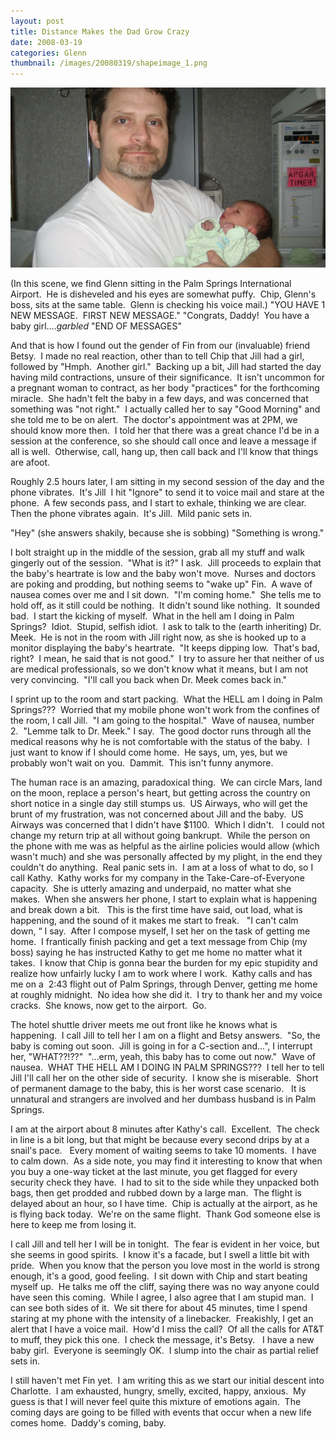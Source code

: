 ```yaml
---
layout: post
title: Distance Makes the Dad Grow Crazy
date: 2008-03-19
categories: Glenn
thumbnail: /images/20080319/shapeimage_1.png
---
```


![I made it...eventually](/images/20080319/shapeimage_1.png)


(In this scene, we find Glenn sitting in the Palm Springs International Airport.  He is disheveled and his eyes are somewhat puffy.  Chip, Glenn's boss, sits at the same table.  Glenn is checking his voice mail.)
"YOU HAVE 1 NEW MESSAGE.  FIRST NEW MESSAGE."
"Congrats, Daddy!  You have a baby girl....*garbled*
"END OF MESSAGES"

And that is how I found out the gender of Fin from our (invaluable) friend Betsy.  I made no real reaction, other than to tell Chip that Jill had a girl, followed by "Hmph.  Another girl."  Backing up a bit, Jill had started the day having mild contractions, unsure of their significance.  It isn't uncommon for a pregnant woman to contract, as her body "practices" for the forthcoming miracle.  She hadn't felt the baby in a few days, and was concerned that something was "not right."  I actually called her to say "Good Morning" and she told me to be on alert.  The doctor's appointment was at 2PM, we should know more then.  I told her that there was a great chance I'd be in a session at the conference, so she should call once and leave a message if all is well.  Otherwise, call, hang up, then call back and I'll know that things are afoot.  

Roughly 2.5 hours later, I am sitting in my second session of the day and the phone vibrates.  It's Jill  I hit "Ignore" to send it to voice mail and stare at the phone.  A few seconds pass, and I start to exhale, thinking we are clear.  Then the phone vibrates again.  It's Jill.  Mild panic sets in.

"Hey"
(she answers shakily, because she is sobbing) "Something is wrong."

I bolt straight up in the middle of the session, grab all my stuff and walk gingerly out of the session.  "What is it?" I ask.  Jill proceeds to explain that the baby's heartrate is low and the baby won't move.  Nurses and doctors are poking and prodding, but nothing seems to "wake up" Fin.  A wave of nausea comes over me and I sit down.  "I'm coming home."  She tells me to hold off, as it still could be nothing.  It didn't sound like nothing.  It sounded bad.  I start the kicking of myself.  What in the hell am I doing in Palm Springs?  Idiot.  Stupid, selfish idiot.  I ask to talk to the (earth inheriting) Dr. Meek.  He is not in the room with Jill right now, as she is hooked up to a monitor displaying the baby's heartrate.  "It keeps dipping low.  That's bad, right?  I mean, he said that is not good."  I try to assure her
that neither of us are medical professionals, so we don't know what it means, but I am not very convincing.  "I'll call you back when Dr. Meek comes back in."

I sprint up to the room and start packing.  What the HELL am I doing in Palm Springs???  Worried that my mobile phone won't work from the confines of the room, I call Jill.  "I am going to the hospital."  Wave of nausea, number 2.  "Lemme talk to Dr. Meek." I say.  The good doctor runs through all the medical reasons why he is not comfortable with the status of the baby.  I just want to know if I should come home.  He says, um, yes, but we probably won't wait on you.  Dammit.  This isn't funny anymore.

The human race is an amazing, paradoxical thing.  We can circle Mars, land on the moon, replace a person's heart, but getting across the country on short notice in a single day still stumps us.  US Airways, who will get the brunt of my frustration, was not concerned about Jill and the baby.  US Airways was concerned that I didn't have $1100.  Which I didn't.   I could not change my return trip at all without going bankrupt.  While the person on the phone with me was as helpful as the airline policies would allow (which wasn't much) and she was personally affected by my plight, in the end they couldn't do anything.  Real panic sets in.  I am at a loss of what to do, so I call Kathy.  Kathy works for my company in the Take-Care-of-Everyone capacity.  She is utterly amazing and underpaid, no matter what she makes.  When she answers her phone, I start to explain what is happening and break down a bit.   This is the first time have said, out load, what is happening, and the sound of it makes me start to freak.   "I can't calm down, “ I say.  After I compose myself, I set her on the task of getting me home.  I frantically finish packing and get a text message from Chip (my boss) saying he has instructed Kathy to get me home no matter what it takes.  I know that Chip is gonna bear the burden for my epic stupidity and realize how unfairly lucky I am to work where I work.  Kathy calls and has me on a  2:43 flight out of Palm Springs, through Denver, getting me home at roughly midnight.  No idea how she did it.  I try to thank her and my voice cracks.  She knows, now get to the airport.  Go.

The hotel shuttle driver meets me out front like he knows what is happening.  I call Jill to tell her I am on a flight and Betsy answers.  "So, the baby is coming out soon.  Jill is going in for a C-section and...", I interrupt her, "WHAT??!??"  "...erm, yeah, this baby has to come out now."  Wave of nausea.  WHAT THE HELL AM I DOING IN PALM SPRINGS???  I tell her to tell Jill I'll call her on the other side of security.  I know she is miserable.  Short of permanent damage to the baby, this is her worst case scenario.   It is unnatural and strangers are involved and her dumbass husband is in Palm Springs.

I am at the airport about 8 minutes after Kathy's call.  Excellent.  The check in line is a bit long, but that might be because every second drips by at a snail's pace.   Every moment of waiting seems to take 10 moments.  I have to calm down.  As a side note, you may find it interesting to know that when you buy a one-way ticket at the last minute, you get flagged for every security check they have.  I had to sit to the side while they unpacked both bags, then get prodded and rubbed down by a large man.  The flight is delayed about an hour, so I have time.  Chip is actually at the airport, as he is flying back today.  We're on the same flight.  Thank God someone else is here to keep me from losing it. 

I call Jill and tell her I will be in tonight.  The fear is evident in her voice, but she seems in good spirits.  I know it's a facade, but I swell a little bit with pride.  When you know that the person you love most in the world is strong enough, it's a good, good feeling.  I sit down with Chip and start beating myself up.  He talks me off the cliff, saying there was no way anyone could have seen this coming.  While I agree, I also agree that I am stupid man.  I can see both sides of it.  We sit there for about 45 minutes, time I spend staring at my phone with the intensity of a linebacker.  Freakishly, I get an alert that I have a voice mail.  How'd I miss the call?  Of all the calls for AT&T to muff, they pick this one.  I check the message, it's Betsy.   I have a new baby girl.  Everyone is seemingly OK.  I slump into the chair as partial relief sets in. 

I still haven't met Fin yet.  I am writing this as we start our initial descent into Charlotte.  I am exhausted, hungry, smelly, excited, happy, anxious.  My guess is that I will never feel quite this mixture of emotions again.  The coming days are going to be filled with events that occur when a new life comes home.  Daddy's coming, baby.
